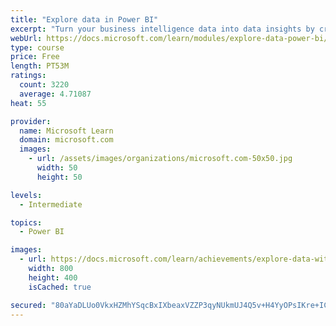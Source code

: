 ```yaml
---
title: "Explore data in Power BI"
excerpt: "Turn your business intelligence data into data insights by creating and configuring Power BI dashboards."
webUrl: https://docs.microsoft.com/learn/modules/explore-data-power-bi/
type: course
price: Free
length: PT53M
ratings:
  count: 3220
  average: 4.71087
heat: 55

provider:
  name: Microsoft Learn
  domain: microsoft.com
  images:
    - url: /assets/images/organizations/microsoft.com-50x50.jpg
      width: 50
      height: 50

levels:
  - Intermediate

topics:
  - Power BI

images:
  - url: https://docs.microsoft.com/learn/achievements/explore-data-with-power-bi-desktop-social.png
    width: 800
    height: 400
    isCached: true

secured: "80aYaDLUo0VkxHZMhYSqcBxIXbeaxVZZP3qyNUkmUJ4Q5v+H4YyOPsIKre+ICddaD/9rAOGYGYdSzhNzcznpGxjmums4U/cGxd892ByXaqYqSe8UtbZKydl051PUt6MQIzAj3NkA9YsYA5jsIuDkPjv+Bau6/KEXaaOgof1M2PmTq5r2rhlcoX0C5oeNtdC50z3jepo4qSjax2oUe0l/olN7zIkqLdc9zkxQB1g/yboQgiR4VtR3ro6BAk5Uazd3pND3wrUtk1xgkfr2lfGQNuZVwFnUZRzPBp6n9N8iRtXbUqgv218tx13zjEwT+XmAJs24xUkI204A+t5zufYUcq6FatF1+7KL1F6NiP1BqF3X/uOvbJIEsXkBmfNAPq63tRjJNz4xyXr8z8PMfCte4StsJTx+sk4L4Sjt8F643ek=;6bpH1KVpW9pYZ1ZAyLYJqA=="
---
```


